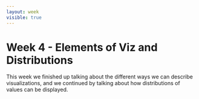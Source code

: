 ```yaml
---
layout: week
visible: true
---
```


# Week 4 - Elements of Viz and Distributions

This week we finished up talking about the different ways we can describe
visualizations, and we continued by talking about how distributions of values
can be displayed.
